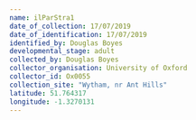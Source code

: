 ```yaml
---
name: ilParStra1
date_of_collection: 17/07/2019
date_of_identification: 17/07/2019
identified_by: Douglas Boyes
developmental_stage: adult
collected_by: Douglas Boyes
collector_organisation: University of Oxford
collector_id: Ox0055
collection_site: "Wytham, nr Ant Hills"
latitude: 51.764317
longitude: -1.3270131
---
```

